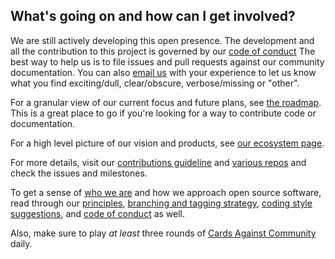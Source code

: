## What's going on and how can I get involved?

We are still actively developing this open presence. The development and all the contribution to this project is governed by our [code of conduct](CODE-OF-CONDUCT.md) The best way to help us is to file issues and pull requests against our community documentation. You can also [email us](mailto:andrewl@mozillafoundation.org?Subject=Getting%20Involved) with your experience to let us know what you find exciting/dull, clear/obscure, verbose/missing or "other".

For a granular view of our current focus and future plans, see [the roadmap](ROADMAP.md). This is a great place to go if you're looking for a way to contribute code or documentation.  

For a high level picture of our vision and products, see [our ecosystem page](coral_ecosystem.md).

For more details, visit our [contributions guideline](/contributions/index.md) and [various repos](https://github.com/coralproject) and check the issues and milestones.

To get a sense of [who we are](http://community.coralproject.net/) and how we approach open source software, read through our [principles](/contributions/PRINCIPLES.md), [branching and tagging strategy](/contributions/BRANCHES-AND-TAGS.md), [coding style suggestions](CODE-STYLES.md), and [code of conduct](CODE-OF-CONDUCT.md) as well.

Also, make sure to play _at least_ three rounds of [Cards Against Community](cards) daily.
